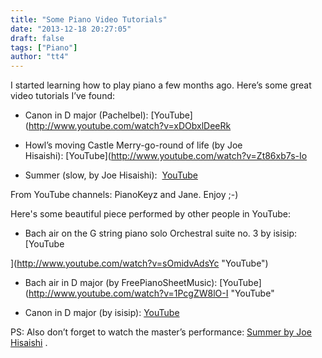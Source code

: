 ```yaml
---
title: "Some Piano Video Tutorials"
date: "2013-12-18 20:27:05"
draft: false
tags: ["Piano"]
author: "tt4"
---
```


I started learning how to play piano a few months ago. Here’s some great video tutorials I’ve found:



*   Canon in D major (Pachelbel): [YouTube](http://www.youtube.com/watch?v=xDObxlDeeRk

*   Howl’s moving Castle Merry-go-round of life (by Joe Hisaishi): [YouTube](http://www.youtube.com/watch?v=Zt86xb7s-Io

*   Summer (slow, by Joe Hisaishi):  [YouTube](http://www.youtube.com/watch?v=Puo55-puHfY)

From YouTube channels: PianoKeyz and Jane. Enjoy ;-)



Here's some beautiful piece performed by other people in YouTube:



*   Bach air on the G string piano solo Orchestral suite no. 3 by isisip: [YouTube

](http://www.youtube.com/watch?v=sOmidvAdsYc "YouTube")

*   Bach air in D major (by FreePianoSheetMusic): [YouTube](http://www.youtube.com/watch?v=1PcgZW8lO-I "YouTube"

*   Canon in D major (by isisip): [YouTube](http://www.youtube.com/watch?v=6PY3MS98UCY "YouTube")


PS: Also don’t forget to watch the master’s performance: [Summer by Joe Hisaishi](http://www.youtube.com/watch?v=qEb4TG10jW8) .

